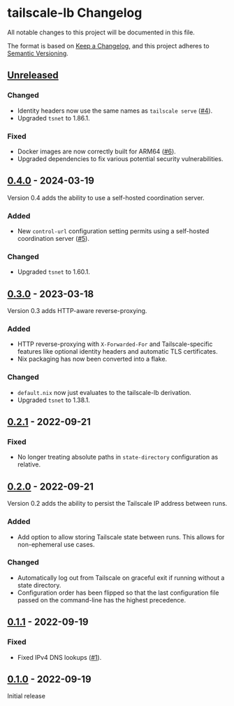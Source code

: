 # tailscale-lb Changelog

All notable changes to this project will be documented in this file.

The format is based on [Keep a Changelog](https://keepachangelog.com/en/1.0.0/),
and this project adheres to [Semantic Versioning](https://semver.org/spec/v2.0.0.html).

[Unreleased]: https://github.com/zombiezen/tailscale-lb/compare/v0.4.0...main

## [Unreleased][]

### Changed

- Identity headers now use the same names as `tailscale serve`
  ([#4](https://github.com/zombiezen/tailscale-lb/issues/4)).
- Upgraded `tsnet` to 1.86.1.

### Fixed

- Docker images are now correctly built for ARM64
  ([#6](https://github.com/zombiezen/tailscale-lb/issues/6)).
- Upgraded dependencies to fix various potential security vulnerabilities.

## [0.4.0][] - 2024-03-19

Version 0.4 adds the ability to use a self-hosted coordination server.

[0.4.0]: https://github.com/zombiezen/tailscale-lb/releases/tag/v0.4.0

### Added

- New `control-url` configuration setting permits using a self-hosted coordination server
  ([#5](https://github.com/zombiezen/tailscale-lb/pull/5)).

### Changed

- Upgraded `tsnet` to 1.60.1.

## [0.3.0][] - 2023-03-18

Version 0.3 adds HTTP-aware reverse-proxying.

[0.3.0]: https://github.com/zombiezen/tailscale-lb/releases/tag/v0.3.0

### Added

- HTTP reverse-proxying with `X-Forwarded-For` and Tailscale-specific features
  like optional identity headers and automatic TLS certificates.
- Nix packaging has now been converted into a flake.

### Changed

- `default.nix` now just evaluates to the tailscale-lb derivation.
- Upgraded `tsnet` to 1.38.1.

## [0.2.1][] - 2022-09-21

[0.2.1]: https://github.com/zombiezen/tailscale-lb/releases/tag/v0.2.1

### Fixed

- No longer treating absolute paths in `state-directory` configuration as relative.

## [0.2.0][] - 2022-09-21

Version 0.2 adds the ability to persist the Tailscale IP address between runs.

[0.2.0]: https://github.com/zombiezen/tailscale-lb/releases/tag/v0.2.0

### Added

- Add option to allow storing Tailscale state between runs.
  This allows for non-ephemeral use cases.

### Changed

- Automatically log out from Tailscale on graceful exit
  if running without a state directory.
- Configuration order has been flipped so that
  the last configuration file passed on the command-line
  has the highest precedence.

## [0.1.1][] - 2022-09-19

[0.1.1]: https://github.com/zombiezen/tailscale-lb/releases/tag/v0.1.1

### Fixed

- Fixed IPv4 DNS lookups
  ([#1](https://github.com/zombiezen/tailscale-lb/issues/1)).

## [0.1.0][] - 2022-09-19

Initial release

[0.1.0]: https://github.com/zombiezen/tailscale-lb/releases/tag/v0.1.0
